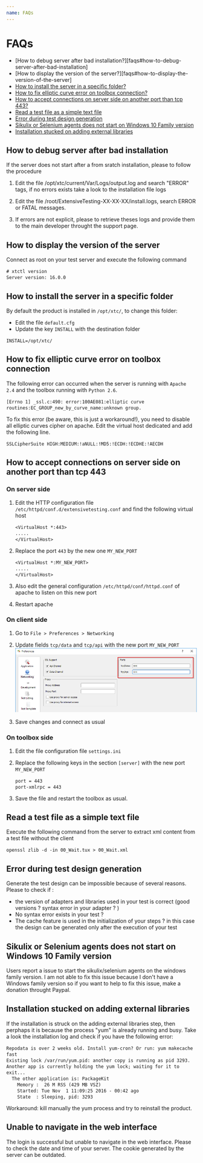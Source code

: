 ```yaml
---
name: FAQs
---
```


# FAQs

* [How to debug server after bad installation?][faqs#how-to-debug-server-after-bad-installation]
* [How to display the version of the server?][faqs#how-to-display-the-version-of-the-server]
* [How to install the server in a specific folder?](faqs#how-to-install-the-server-in-a-specific-folder)
* [How to fix elliptic curve error on toolbox connection?](faqs#how-to-fix-elliptic-curve-error-on-toolbox-connection)
* [How to accept connections on server side on another port than tcp 443?](faqs#how-to-accept-connections-on-server-side-on-another-port-than-tcp-443)
* [Read a test file as a simple text file](faqs#read-a-test-file-as-a-simple-text-file)
* [Error during test design generation](faqs#error-during-test-design-generation)
* [Sikulix or Selenium agents does not start on Windows 10 Family version](faqs#sikulix-or-selenium-agents-does-not-start-on-windows-10-family-version)
* [Installation stucked on adding external libraries ](faqs#installation-stucked-on-adding-external-libraries)

## How to debug server after bad installation

If the server does not start after a from sratch installation, please to follow the procedure

1. Edit the file /opt/xtc/current/Var/Logs/output.log and search "ERROR" tags, if no errors exists take a look to the installation file logs

2. Edit the file /root/ExtensiveTesting-XX-XX-XX/install.logs, search ERROR or FATAL messages.

3. If errors are not explicit, please to retrieve theses logs and provide them to the main developer throught the support page.


## How to display the version of the server

Connect as root on your test server and execute the following command

```
# xtctl version
Server version: 16.0.0
```

## How to install the server in a specific folder

By default the product is installed in `/opt/xtc/`, to change this folder:

* Edit the file `default.cfg`
* Update the key `INSTALL` with the destination folder

```
INSTALL=/opt/xtc/
```

## How to fix elliptic curve error on toolbox connection

The following error can occurred when the server is running with `Apache 2.4` and the toolbox running with `Python 2.6`.

```
[Errno 1] _ssl.c:490: error:100AE081:elliptic curve routines:EC_GROUP_new_by_curve_name:unknown group.
```

To fix this error (be aware, this is just a workaround!), you need to disable all elliptic curves cipher on apache. 
Edit the virtual host dedicated and add the following line.

```
SSLCipherSuite HIGH:MEDIUM:!aNULL:!MD5:!ECDH:!ECDHE:!AECDH
``` 

## How to accept connections on server side on another port than tcp 443

### On server side

1. Edit the HTTP configuration file `/etc/httpd/conf.d/extensivetesting.conf` and find the following virtual host

    ```
    <VirtualHost *:443>
    .....
    </VirtualHost>
    ```

2. Replace the port `443` by the new one `MY_NEW_PORT`

    ```
    <VirtualHost *:MY_NEW_PORT>
    .....
    </VirtualHost>
    ```

3. Also edit the general configuration `/etc/httpd/conf/httpd.conf` of apache to listen on this new port

4. Restart apache

### On client side

1. Go to `File > Preferences > Networking`

2. Update fields `tcp/data` and `tcp/api` with the new port `MY_NEW_PORT`
    ![](/docs/images/preferences_network_ports.png)

3. Save changes and connect as usual

### On toolbox side

1. Edit the file configuration file `settings.ini`

2. Replace the following keys in the section `[server]` with the new port `MY_NEW_PORT`

    ```
    port = 443
    port-xmlrpc = 443
    ```

3. Save the file and restart the toolbox as usual.

## Read a test file as a simple text file

Execute the following command from the server to extract xml content from a test file without the client

```
openssl zlib -d -in 00_Wait.tux > 00_Wait.xml
```

## Error during test design generation

Generate the test design can be impossible because of several reasons.
Please to check if :

- the version of adapters and libraries used in your test is correct (good versions ? syntax error in your adapter ? )
- No syntax error exists in your test ?
- The cache feature is used in the initialization of your steps ? in this case the design can be generated only after the execution of your test

## Sikulix or Selenium agents does not start on Windows 10 Family version

Users report a issue to start the sikulix/selenium agents on the windows family version. 
I am not able to fix this issue because I don't have a Windows family version so if you want to help to fix this issue, make a donation throught Paypal.

## Installation stucked on adding external libraries 

If the installation is struck on the adding external libraries step, then perphaps it is because the process "yum" is already running and busy.
Take a look the installation log and check if you have the following error:

```
Repodata is over 2 weeks old. Install yum-cron? Or run: yum makecache fast
Existing lock /var/run/yum.pid: another copy is running as pid 3293.
Another app is currently holding the yum lock; waiting for it to exit...
  The other application is: PackageKit
    Memory :  26 M RSS (429 MB VSZ)
    Started: Tue Nov  1 11:09:25 2016 - 00:42 ago
    State  : Sleeping, pid: 3293
```

Workaround: kill manually the yum process and try to reinstall the product.


## Unable to navigate in the web interface

The login is successful but unable to navigate in the web interface. Please to check the date and time of your server.
The cookie generated by the server can be outdated.

